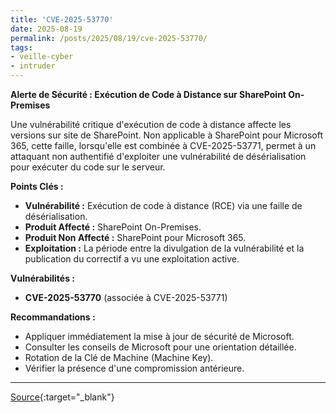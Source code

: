 ```yaml
---
title: 'CVE-2025-53770'
date: 2025-08-19
permalink: /posts/2025/08/19/cve-2025-53770/
tags:
- veille-cyber
- intruder
---
```

**Alerte de Sécurité : Exécution de Code à Distance sur SharePoint On-Premises**

Une vulnérabilité critique d'exécution de code à distance affecte les versions sur site de SharePoint. Non applicable à SharePoint pour Microsoft 365, cette faille, lorsqu'elle est combinée à CVE-2025-53771, permet à un attaquant non authentifié d'exploiter une vulnérabilité de désérialisation pour exécuter du code sur le serveur.

**Points Clés :**

*   **Vulnérabilité :** Exécution de code à distance (RCE) via une faille de désérialisation.
*   **Produit Affecté :** SharePoint On-Premises.
*   **Produit Non Affecté :** SharePoint pour Microsoft 365.
*   **Exploitation :** La période entre la divulgation de la vulnérabilité et la publication du correctif a vu une exploitation active.

**Vulnérabilités :**

*   **CVE-2025-53770** (associée à CVE-2025-53771)

**Recommandations :**

*   Appliquer immédiatement la mise à jour de sécurité de Microsoft.
*   Consulter les conseils de Microsoft pour une orientation détaillée.
*   Rotation de la Clé de Machine (Machine Key).
*   Vérifier la présence d'une compromission antérieure.

---
[Source](https://cvemon.intruder.io/cves/CVE-2025-53770){:target="_blank"}
